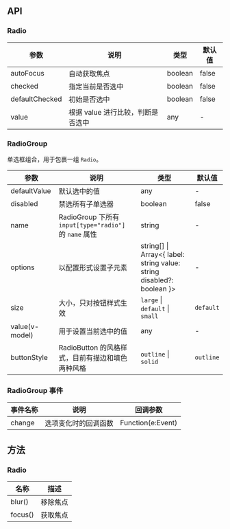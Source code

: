 ## API

### Radio

| 参数           | 说明                              | 类型    | 默认值 |
| -------------- | --------------------------------- | ------- | ------ |
| autoFocus      | 自动获取焦点                      | boolean | false  |
| checked        | 指定当前是否选中                  | boolean | false  |
| defaultChecked | 初始是否选中                      | boolean | false  |
| value          | 根据 value 进行比较，判断是否选中 | any     | -      |

### RadioGroup

单选框组合，用于包裹一组 `Radio`。

| 参数 | 说明 | 类型 | 默认值 |
| --- | --- | --- | --- |
| defaultValue | 默认选中的值 | any | - |
| disabled | 禁选所有子单选器 | boolean | false |
| name | RadioGroup 下所有 `input[type="radio"]` 的 `name` 属性 | string | - |
| options | 以配置形式设置子元素 | string\[] \| Array&lt;{ label: string value: string disabled?: boolean }> | - |
| size | 大小，只对按钮样式生效 | `large` \| `default` \| `small` | `default` |
| value(v-model) | 用于设置当前选中的值 | any | - |
| buttonStyle | RadioButton 的风格样式，目前有描边和填色两种风格 | `outline` \| `solid` | `outline` |

### RadioGroup 事件

| 事件名称 | 说明                 | 回调参数          |
| -------- | -------------------- | ----------------- |
| change   | 选项变化时的回调函数 | Function(e:Event) |

## 方法

### Radio

| 名称    | 描述     |
| ------- | -------- |
| blur()  | 移除焦点 |
| focus() | 获取焦点 |
